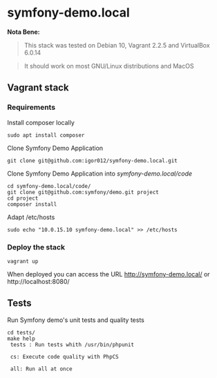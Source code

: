 # symfony-demo.local


**Nota Bene:**
> This stack was tested on Debian 10, Vagrant 2.2.5 and VirtualBox 6.0.14

> It should work on most GNU/Linux distributions and MacOS

## Vagrant stack

### Requirements
Install composer locally
```console
sudo apt install composer
```

Clone Symfony Demo Application
```console
git clone git@github.com:igor012/symfony-demo.local.git
```

Clone Symfony Demo Application into *symfony-demo.local/code*
```console
cd symfony-demo.local/code/
git clone git@github.com:symfony/demo.git project
cd project
composer install
```
Adapt /etc/hosts
```console
sudo echo "10.0.15.10 symfony-demo.local" >> /etc/hosts
```

### Deploy the stack
```console
vagrant up
```
When deployed you can access the URL http://symfony-demo.local/ or http://localhost:8080/

## Tests
Run Symfony demo's unit tests and quality tests
```console
cd tests/
make help
 tests : Run tests whith /usr/bin/phpunit

 cs: Execute code quality with PhpCS

 all: Run all at once

```